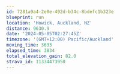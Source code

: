 ```yaml
---
id: 7281a9a4-2e0e-492d-b34c-8bdefc1b323e
blueprint: run
location: 'Howick, Auckland, NZ'
distance: 9630.9
date: '2024-05-05T02:27:45Z'
timezone: '(GMT+12:00) Pacific/Auckland'
moving_time: 3633
elapsed_time: 3834
total_elevation_gain: 82.0
strava_id: 11334473950
---
```

